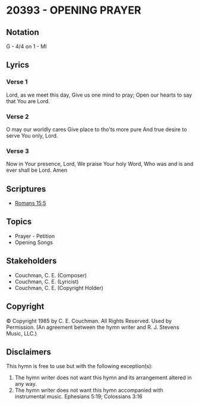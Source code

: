 # 20393 - OPENING PRAYER

## Notation

G - 4/4 on 1 - MI

## Lyrics

### Verse 1

Lord, as we meet this day, Give us one mind to pray; Open our hearts to say that You are Lord.

### Verse 2

O may our worldly cares Give place to tho'ts more pure And true desire to serve You only, Lord.

### Verse 3

Now in Your presence, Lord, We praise Your holy Word, Who was and is and ever shall be Lord. Amen


## Scriptures

- [Romans 15:5](https://www.biblegateway.com/passage/?search=Romans%2015%3A5)

## Topics

- Prayer - Petition
- Opening Songs

## Stakeholders

- Couchman, C. E. (Composer)
- Couchman, C. E. (Lyricist)
- Couchman, C. E. (Copyright Holder)

## Copyright

© Copyright 1985 by C. E. Couchman. All Rights Reserved. Used by Permission.
(An agreement between the hymn writer and R. J. Stevens Music, LLC.)

## Disclaimers

This hymn is free to use but with the following exception(s):
1. The hymn writer does not want this hymn and its arrangement altered in any way.
2. The hymn writer does not want this hymn accompanied with instrumental music.
Ephesians 5:19; Colossians 3:16

